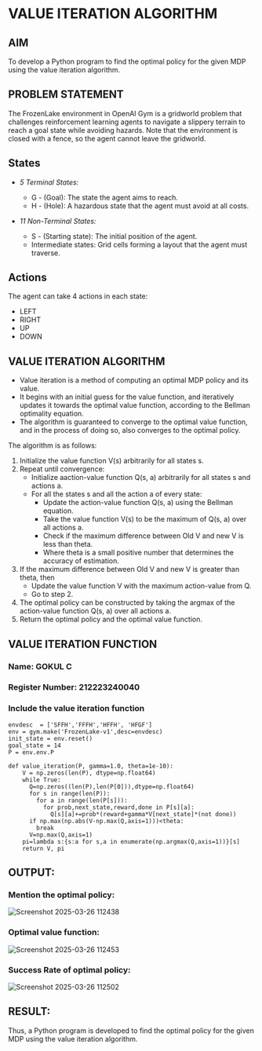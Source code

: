 # VALUE ITERATION ALGORITHM

## AIM
To develop a Python program to find the optimal policy for the given MDP using the value iteration algorithm.

## PROBLEM STATEMENT
The FrozenLake environment in OpenAI Gym is a gridworld problem that challenges reinforcement learning agents to navigate a slippery terrain to reach a goal state while avoiding hazards. Note that the environment is closed with a fence, so the agent cannot leave the gridworld.

## States

* *5 Terminal States:*
    * G - (Goal): The state the agent aims to reach.
    * H - (Hole): A hazardous state that the agent must avoid at all costs.

* *11 Non-Terminal States:*
    * S - (Starting state): The initial position of the agent.
    * Intermediate states: Grid cells forming a layout that the agent must traverse.

## Actions
The agent can take 4 actions in each state:

* LEFT
* RIGHT
* UP
* DOWN

## VALUE ITERATION ALGORITHM

* Value iteration is a method of computing an optimal MDP policy and its value.
* It begins with an initial guess for the value function, and iteratively updates it towards the optimal value function, according to the Bellman optimality equation.
* The algorithm is guaranteed to converge to the optimal value function, and in the process of doing so, also converges to the optimal policy.

The algorithm is as follows:

1. Initialize the value function V(s) arbitrarily for all states s.
2. Repeat until convergence:
    * Initialize aaction-value function Q(s, a) arbitrarily for all states s and actions a.
    * For all the states s and all the action a of every state:
        * Update the action-value function Q(s, a) using the Bellman equation.
        * Take the value function V(s) to be the maximum of Q(s, a) over all actions a.
        * Check if the maximum difference between Old V and new V is less than theta.
        * Where theta is a small positive number that determines the accuracy of estimation.
3. If the maximum difference between Old V and new V is greater than theta, then
    * Update the value function V with the maximum action-value from Q.
    * Go to step 2.
4. The optimal policy can be constructed by taking the argmax of the action-value function Q(s, a) over all actions a.
5. Return the optimal policy and the optimal value function.

## VALUE ITERATION FUNCTION

### Name: GOKUL C
### Register Number: 212223240040
### Include the value iteration function
```
envdesc  = ['SFFH','FFFH','HFFH', 'HFGF']
env = gym.make('FrozenLake-v1',desc=envdesc)
init_state = env.reset()
goal_state = 14
P = env.env.P
```
```
def value_iteration(P, gamma=1.0, theta=1e-10):
    V = np.zeros(len(P), dtype=np.float64)
    while True:
      Q=np.zeros((len(P),len(P[0])),dtype=np.float64)
      for s in range(len(P)):
        for a in range(len(P[s])):
          for prob,next_state,reward,done in P[s][a]:
            Q[s][a]+=prob*(reward+gamma*V[next_state]*(not done))
      if np.max(np.abs(V-np.max(Q,axis=1)))<theta:
        break
      V=np.max(Q,axis=1)
    pi=lambda s:{s:a for s,a in enumerate(np.argmax(Q,axis=1))}[s]
    return V, pi
```
## OUTPUT:

### Mention the optimal policy:
![Screenshot 2025-03-26 112438](https://github.com/user-attachments/assets/818b9847-4ce9-434b-b185-a6b42912266b)

### Optimal value function:
![Screenshot 2025-03-26 112453](https://github.com/user-attachments/assets/48d6e2f7-c10d-4e8a-8db6-bd545e1ecb5b)

### Success Rate of optimal policy: 
![Screenshot 2025-03-26 112502](https://github.com/user-attachments/assets/5b003e60-0f9f-4ffa-a60b-604a97292d17)


## RESULT:
Thus, a Python program is developed to find the optimal policy for the given MDP using the value iteration algorithm.

